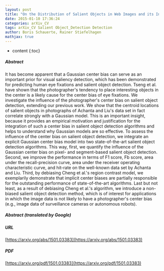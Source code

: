 ```yaml
---
layout: post
title: "On the Distribution of Salient Objects in Web Images and its Influence on Salient Object Detection"
date: 2015-01-10 17:36:24
categories: arXiv_CV
tags: arXiv_CV Salient Object_Detection Detection
author: Boris Schauerte, Rainer Stiefelhagen
mathjax: true
---
```


* content
{:toc}

##### Abstract
It has become apparent that a Gaussian center bias can serve as an important prior for visual saliency detection, which has been demonstrated for predicting human eye fixations and salient object detection. Tseng et al. have shown that the photographer's tendency to place interesting objects in the center is a likely cause for the center bias of eye fixations. We investigate the influence of the photographer's center bias on salient object detection, extending our previous work. We show that the centroid locations of salient objects in photographs of Achanta and Liu's data set in fact correlate strongly with a Gaussian model. This is an important insight, because it provides an empirical motivation and justification for the integration of such a center bias in salient object detection algorithms and helps to understand why Gaussian models are so effective. To assess the influence of the center bias on salient object detection, we integrate an explicit Gaussian center bias model into two state-of-the-art salient object detection algorithms. This way, first, we quantify the influence of the Gaussian center bias on pixel- and segment-based salient object detection. Second, we improve the performance in terms of F1 score, Fb score, area under the recall-precision curve, area under the receiver operating characteristic curve, and hit-rate on the well-known data set by Achanta and Liu. Third, by debiasing Cheng et al.'s region contrast model, we exemplarily demonstrate that implicit center biases are partially responsible for the outstanding performance of state-of-the-art algorithms. Last but not least, as a result of debiasing Cheng et al.'s algorithm, we introduce a non-biased salient object detection method, which is of interest for applications in which the image data is not likely to have a photographer's center bias (e.g., image data of surveillance cameras or autonomous robots).

##### Abstract (translated by Google)


##### URL
[https://arxiv.org/abs/1501.03383](https://arxiv.org/abs/1501.03383)

##### PDF
[https://arxiv.org/pdf/1501.03383](https://arxiv.org/pdf/1501.03383)

